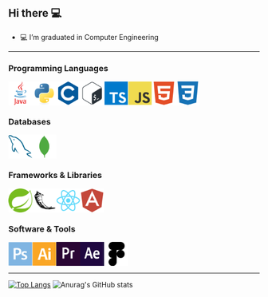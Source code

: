 ## Hi there 💻
- 💻 I’m graduated in Computer Engineering

<hr />

### Programming Languages
<div style="display:flex; flex-direction:row; justify-content: flex-start;" >
  <img src="https://github.com/devicons/devicon/raw/master/icons/java/java-original-wordmark.svg" width="48px" height="48px"/>
  <img src="https://github.com/devicons/devicon/blob/master/icons/python/python-original.svg" width="48px" height="48px"/>
  <img src="https://github.com/devicons/devicon/blob/master/icons/c/c-plain.svg" width="48px" height="48px"/>
  <img src="https://github.com/devicons/devicon/blob/master/icons/bash/bash-plain.svg" width="48px" height="48px"/>
  <img src="https://github.com/devicons/devicon/blob/master/icons/typescript/typescript-plain.svg" width="48px" height="48px"/>
  <img src="https://raw.githubusercontent.com/devicons/devicon/master/icons/javascript/javascript-original.svg" width="48px" height="48px"/>
  <img src="https://github.com/devicons/devicon/blob/master/icons/html5/html5-plain.svg" width="48px" height="48px"/>
  <img src="https://github.com/devicons/devicon/blob/master/icons/css3/css3-plain.svg" width="48px" height="48px"/>
 </div>
 
### Databases
<div style="display:flex; flex-direction:row; justify-content: flex-start;" >
  <img src="https://github.com/devicons/devicon/blob/master/icons/mysql/mysql-plain.svg" width="48px" height="48px"/>
  <img src="https://github.com/devicons/devicon/blob/master/icons/mongodb/mongodb-plain.svg" width="48px" height="48px"/>
</div>
 
### Frameworks & Libraries
<div style="display:flex; flex-direction:row; justify-content: flex-start;" >
  <img src="https://github.com/devicons/devicon/blob/master/icons/spring/spring-original.svg" width="48px" height="48px"/>
  <img src="https://github.com/devicons/devicon/blob/master/icons/flask/flask-original.svg" width="48px" height="48px"/>
  <img src="https://github.com/devicons/devicon/blob/master/icons/react/react-original.svg" width="48px" height="48px"/>
  <img src="https://github.com/devicons/devicon/blob/master/icons/angularjs/angularjs-plain.svg" width="48px" height="48px"/>
</div>

### Software & Tools
<div style="display:flex; flex-direction:row; justify-content: flex-start;" >
  <img src="https://github.com/devicons/devicon/blob/master/icons/photoshop/photoshop-plain.svg" width="48px" height="48px"/>
  <img src="https://github.com/devicons/devicon/blob/master/icons/illustrator/illustrator-plain.svg" width="48px" height="48px"/>
  <img src="https://github.com/devicons/devicon/blob/master/icons/premierepro/premierepro-plain.svg" width="48px" height="48px"/>
  <img src="https://github.com/devicons/devicon/blob/master/icons/aftereffects/aftereffects-plain.svg" width="48px" height="48px"/>
  <img src="https://github.com/devicons/devicon/blob/master/icons/figma/figma-plain.svg" width="48px" height="48px"/>
</div>

<hr />  

[![Top Langs](https://github-readme-stats.vercel.app/api/top-langs/?username=peppepol&hide_progress=false)](https://github.com/peppepol/github-readme-stats)
![Anurag's GitHub stats](https://github-readme-stats.vercel.app/api?username=peppepol&show_icons=true)

<!--
**peppepol/peppepol** is a ✨ _special_ ✨ repository because its `README.md` (this file) appears on your GitHub profile.

Here are some ideas to get you started:

- 🔭 I’m currently working on ...
- 🌱 I’m currently learning ...
- 👯 I’m looking to collaborate on ...
- 🤔 I’m looking for help with ...
- 💬 Ask me about ...
- 📫 How to reach me: ...
- 😄 Pronouns: ...
- ⚡ Fun fact: ...
-->
